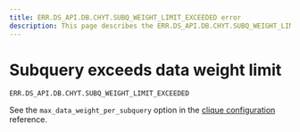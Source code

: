 ```yaml
---
title: ERR.DS_API.DB.CHYT.SUBQ_WEIGHT_LIMIT_EXCEEDED error
description: This page describes the ERR.DS_API.DB.CHYT.SUBQ_WEIGHT_LIMIT_EXCEEDED error.
---
```


# Subquery exceeds data weight limit

`ERR.DS_API.DB.CHYT.SUBQ_WEIGHT_LIMIT_EXCEEDED`

See the `max_data_weight_per_subquery` option in the [clique configuration](https://ytsaurus.tech/docs/ru/user-guide/data-processing/chyt/reference/configuration#yt_config) reference.
